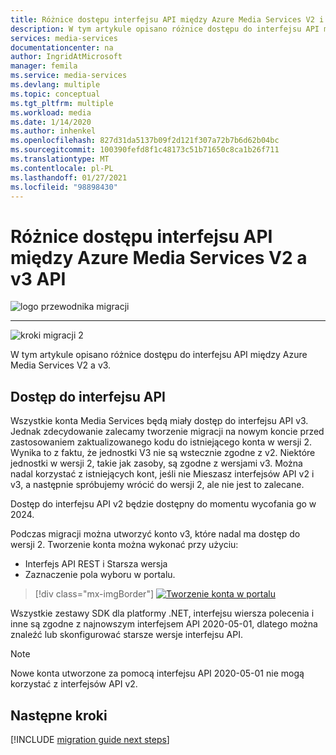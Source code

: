 ```yaml
---
title: Różnice dostępu interfejsu API między Azure Media Services V2 i V3 dostęp do interfejsu API
description: W tym artykule opisano różnice dostępu do interfejsu API między Azure Media Services V2 a v3.
services: media-services
documentationcenter: na
author: IngridAtMicrosoft
manager: femila
ms.service: media-services
ms.devlang: multiple
ms.topic: conceptual
ms.tgt_pltfrm: multiple
ms.workload: media
ms.date: 1/14/2020
ms.author: inhenkel
ms.openlocfilehash: 827d31da5137b09f2d121f307a72b7b6d62b04bc
ms.sourcegitcommit: 100390fefd8f1c48173c51b71650c8ca1b26f711
ms.translationtype: MT
ms.contentlocale: pl-PL
ms.lasthandoff: 01/27/2021
ms.locfileid: "98898430"
---
```

# <a name="api-access-differences-between-azure-media-services-v2-to-v3-api"></a>Różnice dostępu interfejsu API między Azure Media Services V2 a v3 API

![logo przewodnika migracji](./media/migration-guide/azure-media-services-logo-migration-guide.svg)

<hr color="#5ea0ef" size="10">

![kroki migracji 2](./media/migration-guide/steps-2.svg)

W tym artykule opisano różnice dostępu do interfejsu API między Azure Media Services V2 a v3.

## <a name="api-access"></a>Dostęp do interfejsu API

Wszystkie konta Media Services będą miały dostęp do interfejsu API v3. Jednak zdecydowanie zalecamy tworzenie migracji na nowym koncie przed zastosowaniem zaktualizowanego kodu do istniejącego konta w wersji 2. Wynika to z faktu, że jednostki V3 nie są wstecznie zgodne z v2. Niektóre jednostki w wersji 2, takie jak zasoby, są zgodne z wersjami v3.
Można nadal korzystać z istniejących kont, jeśli nie Mieszasz interfejsów API v2 i v3, a następnie spróbujemy wrócić do wersji 2, ale nie jest to zalecane.

Dostęp do interfejsu API v2 będzie dostępny do momentu wycofania go w 2024.

Podczas migracji można utworzyć konto v3, które nadal ma dostęp do wersji 2.  Tworzenie konta można wykonać przy użyciu:

- Interfejs API REST i Starsza wersja
- Zaznaczenie pola wyboru w portalu.

> [!div class="mx-imgBorder"]
> [![Tworzenie konta w portalu ](./media/migration-guide/v-3-v-2-access-account-creation-small.png)](./media/migration-guide/v-3-v-2-access-account-creation.png#lightbox)

Wszystkie zestawy SDK dla platformy .NET, interfejsu wiersza polecenia i inne są zgodne z najnowszym interfejsem API 2020-05-01, dlatego można znaleźć lub skonfigurować starsze wersje interfejsu API.

> [!NOTE]
> Nowe konta utworzone za pomocą interfejsu API 2020-05-01 nie mogą korzystać z interfejsów API v2.

## <a name="next-steps"></a>Następne kroki

[!INCLUDE [migration guide next steps](./includes/migration-guide-next-steps.md)]
